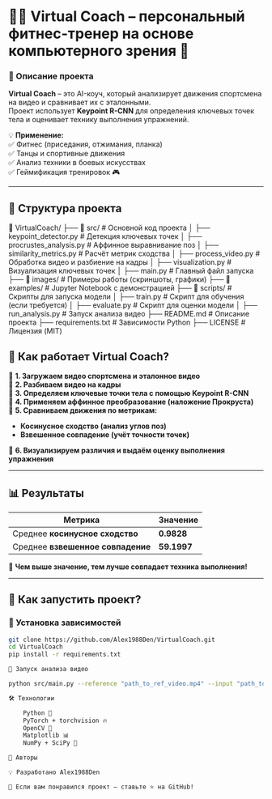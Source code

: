 # 🏋️‍♂️ Virtual Coach – персональный фитнес-тренер на основе компьютерного зрения 🚀

### 📌 Описание проекта
**Virtual Coach** – это AI-коуч, который анализирует движения спортсмена на видео и сравнивает их с эталонными.  
Проект использует **Keypoint R-CNN** для определения ключевых точек тела и оценивает технику выполнения упражнений.  

💡 **Применение:**  
✅ Фитнес (приседания, отжимания, планка)  
✅ Танцы и спортивные движения  
✅ Анализ техники в боевых искусствах  
✅ Геймификация тренировок 🎮  

---

## 📂 **Структура проекта**

📂 VirtualCoach/
├── 📂 src/ # Основной код проекта │ ├── keypoint_detector.py # Детекция ключевых точек │ ├── procrustes_analysis.py # Аффинное выравнивание поз │ ├── similarity_metrics.py # Расчёт метрик сходства │ ├── process_video.py # Обработка видео и разбиение на кадры │ ├── visualization.py # Визуализация ключевых точек │ ├── main.py # Главный файл запуска ├── 📂 images/ # Примеры работы (скриншоты, графики) ├── 📂 examples/ # Jupyter Notebook с демонстрацией ├── 📂 scripts/ # Скрипты для запуска модели │ ├── train.py # Скрипт для обучения (если требуется) │ ├── evaluate.py # Скрипт для оценки модели │ ├── run_analysis.py # Запуск анализа видео ├── README.md # Описание проекта ├── requirements.txt # Зависимости Python ├── LICENSE # Лицензия (MIT)

## 🎥 **Как работает Virtual Coach?**
📌 **1. Загружаем видео спортсмена и эталонное видео**  
📌 **2. Разбиваем видео на кадры**  
📌 **3. Определяем ключевые точки тела с помощью Keypoint R-CNN**  
📌 **4. Применяем аффинное преобразование (наложение Прокруста)**  
📌 **5. Сравниваем движения по метрикам:**  
   - **Косинусное сходство (анализ углов поз)**  
   - **Взвешенное совпадение (учёт точности точек)**
     
📌 **6. Визуализируем различия и выдаём оценку выполнения упражнения**  

---

## 📊 **Результаты**
| Метрика  | Значение  |
|----------|----------|
| Среднее **косинусное сходство** | **0.9828** |
| Среднее **взвешенное совпадение** | **59.1997** |

📌 **Чем выше значение, тем лучше совпадает техника выполнения!**  

---

## 🚀 **Как запустить проект?**
### **🔧 Установка зависимостей**
```bash
git clone https://github.com/Alex1988Den/VirtualCoach.git
cd VirtualCoach
pip install -r requirements.txt

🎥 Запуск анализа видео

python src/main.py --reference "path_to_ref_video.mp4" --input "path_to_user_video.mp4"

🛠 Технологии

    Python 🐍
    PyTorch + torchvision 🔥
    OpenCV 🎥
    Matplotlib 📊
    NumPy + SciPy 🔢

👥 Авторы

💡 Разработано Alex1988Den

🙌 Если вам понравился проект – ставьте ⭐ на GitHub!
